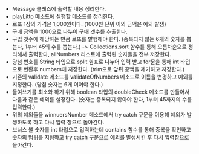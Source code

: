 - Message 클래스에 출력할 내용 정리한다.
- playLitto 메소드에 실행할 메소드를 정리한다.
- 로또 1장의 가격은 1,000원이다. (1000원 단위 이외 금액은 예외 발생)
- 구매 금액을 1000으로 나누어 구매 갯수를 추출한다.
- 구입 갯수에 해당하는 만큼 로또를 발행해야 한다. (중복되지 않는 6개의 숫자를 뽑는다, 1부터 45의 수를 뽑는다.) -> Collections.sort 함수를 통해 오름차순으로 정리해서 출력한다,
  allNumbers 리스트에 출력된 숫자들을 전부 저장한다.
- 당첨 번호를 String 타입으로 split 쉼표로 나누어 입력 받고 for문을 통해 int 타입으로 변환후 numbers에 저장한다. (trim으로 앞뒤 공백을 제거하고 저장한다.)
- 기존의 validate 메소드를 validateOfNumbers 메소드로 이름을 변경하고 예외를 지정한다. (당첨 숫자는 6개 이어야 한다.)
- 들여쓰기를 최소화 하기 위해 boolean 타입의 doubleCheck 메소드를 만들어서 다음과 같은 예외를 설정한다. (숫자는 중복되지 않아야 한다, 1부터 45까지의 수를 입력한다.)
- 위의 예외들을 winnuersNumber 메소드에서 try catch 구문을 이용해 예외가 발생하도록 하고 다시 입력 창으로 돌아간다.
- 보너스 볼 숫자를 int 타입으로 입력하는데 contains 함수를 통해 중복을 확인하고 숫자의 범위를 지정하고 try catch 구문으로 예외를 발생시킨 후 다시 입력창으로 돌아간다.